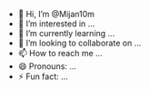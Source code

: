 - 👋 Hi, I’m @Mijan10m
- 👀 I’m interested in ...
- 🌱 I’m currently learning ...
- 💞️ I’m looking to collaborate on ...
- 📫 How to reach me ...
- 😄 Pronouns: ...
- ⚡ Fun fact: ...

<!---
Mijan10m/Mijan10m is a ✨ special ✨ repository because its `README.md` (this file) appears on your GitHub profile.
You can click the Preview link to take a look at your changes.
--->
